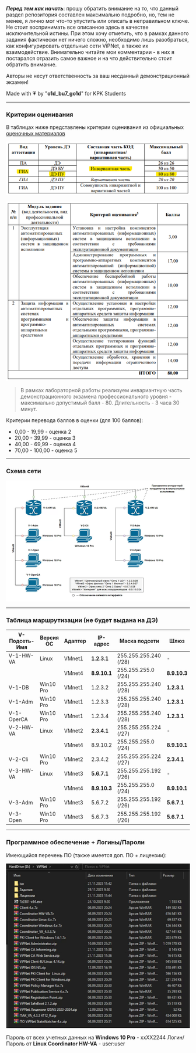 ***Перед тем как начать***: прошу обратить внимание на то, что данный раздел репозитория составлен максимально подробно, но, тем не менее, я лично мог что-то упустить или описать в неправильном ключе. Не стоит воспринимать все описанное здесь в качестве исключительной истины. При этом хочу отметить, что в рамках данного задания фактически нет ничего сложно, необходимо лишь разобраться, как конфигурировать отдельные сети ViPNet, а также их взаимодействие. Внимательно читайте мои комментарии - в них я постарался отразить самое важное и на что действительно стоит обратить внимание. 

Авторы не несут ответственность за ваш несданный демонстрационный экзамен! 

Made with :heartpulse: by "**o1d_bu7_go1d**" for KPK Students

---
### Критерии оценивания

В таблицах ниже представлены критерии оценивания из официальных [оценочных материалов](https://bom.firpo.ru/file/10002/КОД%2010.02.05-1-2024%20Том%201.pdf)

![ScreenShot](screenshots/r-1.png)

![ScreenShot](screenshots/r-2.png)

> В рамках лабораторной работы реализуем инвариантную часть демонстрационного экзамена профессионального уровня - максимально допустимый балл - 80. Длительность - 3 часа 30 минут.

Критерии перевода баллов в оценки (для 100 баллов):
- 0,00 - 19,99 - оценка 2
- 20,00 - 39,99 - оценка 3
- 40,00 - 69,99 - оценка 4
- 70,00 - 100,00 - оценка 5

---
### Схема сети

![ScreenShot](screenshots/r-3.png)

---
### Таблица маршрутизации (не будет выдана на ДЭ)

| V-Подсеть-Имя | Версия ОС | Адаптер | IP-адрес     | Маска подсети         | Шлюз         |
| ------------- | --------- | ------- | ------------ | --------------------- | ------------ |
| V-1-HW-VA     | Linux     | VMnet1  | **1.2.3.1**  | 255.255.255.240 (/28) | -            |
|               |           | VMnet4  | **8.9.10.1** | 255.255.255.0 (/24)   | **8.9.10.3** |
| V-1-DB        | Win10 Pro | VMnet1  | 1.2.3.2      | 255.255.255.240 (/28) | **1.2.3.1**  |
| V-1-Adm       | Win10 Pro | VMnet1  | 1.2.3.3      | 255.255.255.240 (/28) | **1.2.3.1**  |
| V-1-OperCA    | Win10 Pro | VMnet1  | 1.2.3.4      | 255.255.255.240 (/28) | **1.2.3.1**  |
| V-2-HW-VA     | Linux     | VMnet2  | **2.3.4.1**  | 255.255.255.224 (/27) | -            |
|               |           | VMnet4  | 8.9.10.2     | 255.255.255.0 (/24)   | **8.9.10.1** |
| V-2-Cli       | Win10 Pro | VMnet2  | 2.3.4.2      | 255.255.255.224 (/27) | **2.3.4.1**  |
| V-3-HW-VA     | Linux     | VMnet3  | **5.6.7.1**  | 255.255.255.192 (/26) | -            |
|               |           | VMnet4  | **8.9.10.3** | 255.255.255.0 (/24)   | **8.9.10.1** |
| V-3-Adm       | Win10 Pro | VMnet3  | 5.6.7.2      | 255.255.255.192 (/26) | **5.6.7.1**  |
| V-3-Open      | Win10 Pro | VMnet3  | 5.6.7.3      | 255.255.255.192 (/26) | **5.6.7.1**  |

---
### Программное обеспечение + Логины/Пароли

Имеющийся перечень ПО (также имеется доп. ПО + лицензии):

![ScreenShot](screenshots/r-4.png)

Пароль от всех учетных данных на **Windows 10 Pro** - xxXX2244
Логин/Пароль от **Linux Coordinator HW-VA**  - user:user